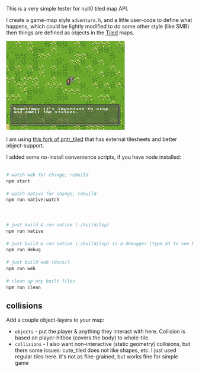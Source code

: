 This is a very simple tester for null0 tiled map API.

I create a game-map style `adventure.h`, and a little user-code to define what happens, which could be lightly modified to do some other style (like SMB) then things are defined as objects in the [Tiled](https://www.mapeditor.org/) maps.

![screenshot](screenshot.png)

I am using [this fork of pntr_tiled](https://github.com/RobLoach/pntr_tiled/pull/24) that has external tilesheets and better object-support.


I added some no-install convenience scripts, if you have node installed:

```bash

# watch web for change, rebuild
npm start

# watch native for change, rebuild
npm run native:watch



# just build & run native (./build/lop)
npm run native

# just build & run native (./build/lop) in a debugger (type bt to see backtrace)
npm run debug

# just build web (docs/)
npm run web

# clean up any built files
npm run clean

```

## collisions

Add a couple object-layers to your map:

- `objects` - put the player & anything they interact with here. Collision is based on player-hitbox (covers the body) to whole-tile.
- `collisions` - I also want non-interactive (static geometry) collisions, but there some issues: cute_tiled does not like shapes, etc. I just used regular tiles here. it's not as fine-grained, but works fine for simple game